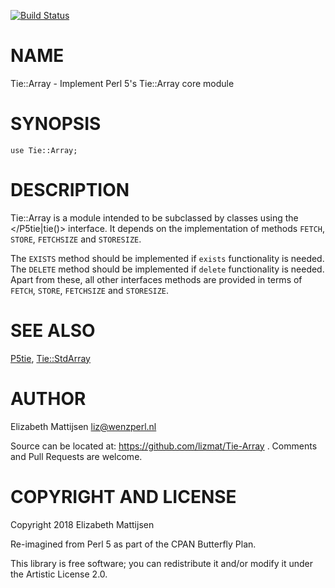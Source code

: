 [![Build Status](https://travis-ci.org/lizmat/Tie-Array.svg?branch=master)](https://travis-ci.org/lizmat/Tie-Array)

NAME
====

Tie::Array - Implement Perl 5's Tie::Array core module

SYNOPSIS
========

    use Tie::Array;

DESCRIPTION
===========

Tie::Array is a module intended to be subclassed by classes using the </P5tie|tie()> interface. It depends on the implementation of methods `FETCH`, `STORE`, `FETCHSIZE` and `STORESIZE`.

The `EXISTS` method should be implemented if `exists` functionality is needed. The `DELETE` method should be implemented if `delete` functionality is needed. Apart from these, all other interfaces methods are provided in terms of `FETCH`, `STORE`, `FETCHSIZE` and `STORESIZE`.

SEE ALSO
========

[P5tie](P5tie), [Tie::StdArray](Tie::StdArray)

AUTHOR
======

Elizabeth Mattijsen <liz@wenzperl.nl>

Source can be located at: https://github.com/lizmat/Tie-Array . Comments and Pull Requests are welcome.

COPYRIGHT AND LICENSE
=====================

Copyright 2018 Elizabeth Mattijsen

Re-imagined from Perl 5 as part of the CPAN Butterfly Plan.

This library is free software; you can redistribute it and/or modify it under the Artistic License 2.0.

